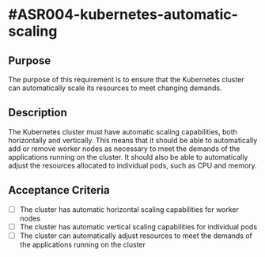 # #ASR004-kubernetes-automatic-scaling

## Purpose

The purpose of this requirement is to ensure that the Kubernetes cluster can
automatically scale its resources to meet changing demands.

## Description

The Kubernetes cluster must have automatic scaling capabilities, both horizontally
and vertically. This means that it should be able to automatically add or remove
worker nodes as necessary to meet the demands of the applications running on the
cluster. It should also be able to automatically adjust the resources allocated to
individual pods, such as CPU and memory.

## Acceptance Criteria

- [ ] The cluster has automatic horizontal scaling capabilities for worker nodes
- [ ] The cluster has automatic vertical scaling capabilities for individual pods
- [ ] The cluster can automatically adjust resources to meet the demands of the applications
running on the cluster
